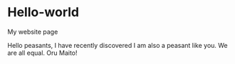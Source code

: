 # Hello-world
My website page

Hello peasants, 
I have recently discovered I am also a peasant like you. We are all equal. Oru Maito!
